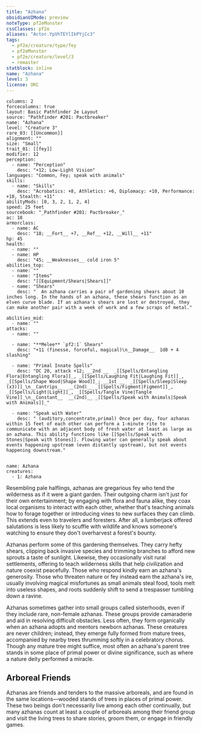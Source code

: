 ```yaml
---
title: "Azhana"
obsidianUIMode: preview
noteType: pf2eMonster
cssClasses: pf2e
aliases: "Actor.YpVhTEYlIkPYjCc3" 
tags:
  - pf2e/creature/type/fey
  - pf2eMonster
  - pf2e/creature/level/3
  - remaster
statblock: inline
name: "Azhana"
level: 3
license: ORC
---
```


```statblock
columns: 2
forcecolumns: true
layout: Basic Pathfinder 2e Layout
source: "Pathfinder #201: Pactbreaker"
name: "Azhana"
level: "Creature 3"
rare_03: [[Uncommon]]
alignment: ""
size: "Small"
trait_01: [[fey]]
modifier: 12
perception:
  - name: "Perception"
    desc: "+12; Low-Light Vision"
languages: "Common, Fey; speak with animals"
skills:
  - name: "Skills"
    desc: "Acrobatics: +8, Athletics: +6, Diplomacy: +10, Performance: +10, Stealth: +11"
abilityMods: [0, 3, 2, 1, 2, 4]
speed: 25 feet
sourcebook: "_Pathfinder #201: Pactbreaker_"
ac: 18
armorclass:
  - name: AC
    desc: "18; __Fort__ +7, __Ref__ +12, __Will__ +11"
hp: 45
health:
  - name: ""
  - name: HP
    desc: "45; __Weaknesses__ cold iron 5"
abilities_top:
  - name: ""
  - name: "Items"
    desc: "[[Equipment/Shears|Shears]]"
  - name: "Shears"
    desc: "  An azhana carries a pair of gardening shears about 10 inches long. In the hands of an azhana, these shears function as an elven curve blade. If an azhana's shears are lost or destroyed, they can make another pair with a week of work and a few scraps of metal."

abilities_mid:
  - name: ""
attacks:
  - name: ""

  - name: "**Melee** `pf2:1` Shears"
    desc: "+11 (finesse, forceful, magical)\n__Damage__  1d8 + 4 slashing"

  - name: "Primal Innate Spells"
    desc: "DC 20, attack +12; __2nd __  _[[Spells/Entangling Flora|Entangling Flora]]_, _[[Spells/Laughing Fit|Laughing Fit]]_, _[[Spells/Shape Wood|Shape Wood]]_; __1st __  _[[Spells/Sleep|Sleep (x3)]]_\n__Cantrips__  __(2nd)__ _[[Spells/Figment|Figment]]_, _[[Spells/Light|Light]]_, _[[Spells/Tangle Vine|Tangle Vine]]_\n__Constant__  __(2nd)__ _[[Spells/Speak with Animals|Speak with Animals]]_"

  - name: "Speak with Water"
    desc: " (auditory,concentrate,primal) Once per day, four azhanas within 15 feet of each other can perform a 1-minute rite to communicate with an adjacent body of fresh water at least as large as an azhana. This ability functions like [[Spells/Speak with Stones|Speak with Stones]]. Flowing water can generally speak about events happening upstream (even distantly upstream), but not events happening downstream."
 
```

```encounter-table
name: Azhana
creatures:
  - 1: Azhana
```



Resembling pale halflings, azhanas are gregarious fey who tend the wilderness as if it were a giant garden. Their outgoing charm isn't just for their own entertainment; by engaging with flora and fauna alike, they coax local organisms to interact with each other, whether that's teaching animals how to forage together or introducing vines to new surfaces they can climb. This extends even to travelers and foresters. After all, a lumberjack offered salutations is less likely to scuffle with wildlife and knows someone's watching to ensure they don't overharvest a forest's bounty.

Azhanas perform some of this gardening themselves. They carry hefty shears, clipping back invasive species and trimming branches to afford new sprouts a taste of sunlight. Likewise, they occasionally visit rural settlements, offering to teach wilderness skills that help civilization and nature coexist peacefully. Those who respond kindly earn an azhana's generosity. Those who threaten nature or fey instead earn the azhana's ire, usually involving magical misfortunes as small animals steal food, tools melt into useless shapes, and roots suddenly shift to send a trespasser tumbling down a ravine.

Azhanas sometimes gather into small groups called sisterhoods, even if they include rare, non-female azhanas. These groups provide camaraderie and aid in resolving difficult obstacles. Less often, they form organically when an azhana adopts and mentors newborn azhanas. These creatures are never children; instead, they emerge fully formed from mature trees, accompanied by nearby trees thrumming softly in a celebratory chorus. Though any mature tree might suffice, most often an azhana's parent tree stands in some place of primal power or divine significance, such as where a nature deity performed a miracle.

## Arboreal Friends

Azhanas are friends and tenders to the massive arboreals, and are found in the same locations—wooded stands of trees in places of primal power. These two beings don't necessarily live among each other continually, but many azhanas count at least a couple of arboreals among their friend group and visit the living trees to share stories, groom them, or engage in friendly games.
